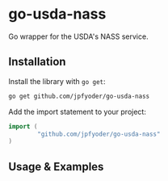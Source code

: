# go-usda-nass
Go wrapper for the USDA's NASS service.

## Installation
Install the library with `go get`:

```bash
go get github.com/jpfyoder/go-usda-nass
```

Add the import statement to your project:

```go
import (
        "github.com/jpfyoder/go-usda-nass"
)
```

## Usage & Examples

